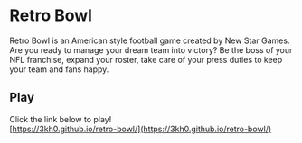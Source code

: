# Retro Bowl
Retro Bowl is an American style football game created by New Star Games. Are you ready to manage your dream team into victory? Be the boss of your NFL franchise, expand your roster, take care of your press duties to keep your team and fans happy.

## Play 

Click the link below to play!<br>
[https://3kh0.github.io/retro-bowl/](https://3kh0.github.io/retro-bowl/)
